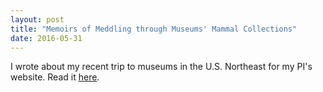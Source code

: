 ```yaml
---
layout: post
title: "Memoirs of Meddling through Museums' Mammal Collections"
date: 2016-05-31
---
```


I wrote about my recent trip to museums in the U.S. Northeast for my PI's website. Read it
[here](https://research.cnr.ncsu.edu/sites/millslab/2016/05/31/northeast-museum-mammal-collections-road-trip/). 

